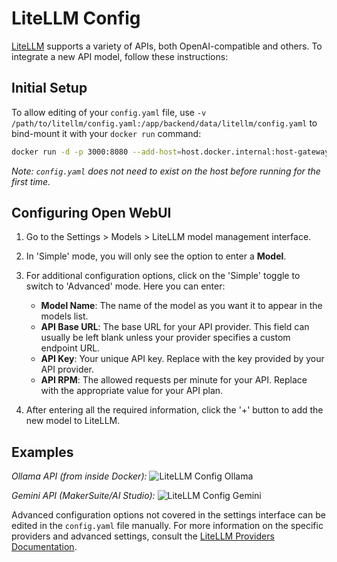 # LiteLLM Config

[LiteLLM](https://litellm.vercel.app/docs/proxy/configs#quick-start) supports a variety of APIs, both OpenAI-compatible and others. To integrate a new API model, follow these instructions:

## Initial Setup

To allow editing of your `config.yaml` file, use `-v /path/to/litellm/config.yaml:/app/backend/data/litellm/config.yaml` to bind-mount it with your `docker run` command:

```bash
docker run -d -p 3000:8080 --add-host=host.docker.internal:host-gateway -v open-webui:/app/backend/data -v /path/to/litellm/config.yaml:/app/backend/data/litellm/config.yaml --name open-webui --restart always ghcr.io/open-webui/open-webui:main
```

_Note: `config.yaml` does not need to exist on the host before running for the first time._

## Configuring Open WebUI

1. Go to the Settings > Models > LiteLLM model management interface.
2. In 'Simple' mode, you will only see the option to enter a **Model**.
3. For additional configuration options, click on the 'Simple' toggle to switch to 'Advanced' mode. Here you can enter:

   - **Model Name**: The name of the model as you want it to appear in the models list.
   - **API Base URL**: The base URL for your API provider. This field can usually be left blank unless your provider specifies a custom endpoint URL.
   - **API Key**: Your unique API key. Replace with the key provided by your API provider.
   - **API RPM**: The allowed requests per minute for your API. Replace with the appropriate value for your API plan.

4. After entering all the required information, click the '+' button to add the new model to LiteLLM.

## Examples

_Ollama API (from inside Docker):_
![LiteLLM Config Ollama](/img/tutorial_litellm_ollama.png)

_Gemini API (MakerSuite/AI Studio):_
![LiteLLM Config Gemini](/img/tutorial_litellm_gemini.png)

Advanced configuration options not covered in the settings interface can be edited in the `config.yaml` file manually. For more information on the specific providers and advanced settings, consult the [LiteLLM Providers Documentation](https://litellm.vercel.app/docs/providers).
